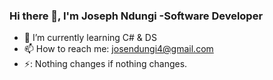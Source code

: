 ### Hi there 👋, I'm Joseph Ndungi -Software Developer


- 🌱 I’m currently learning C# & DS
- 📫 How to reach me: <josendungi4@gmail.com>
- ⚡: Nothing changes if nothing changes.
 
